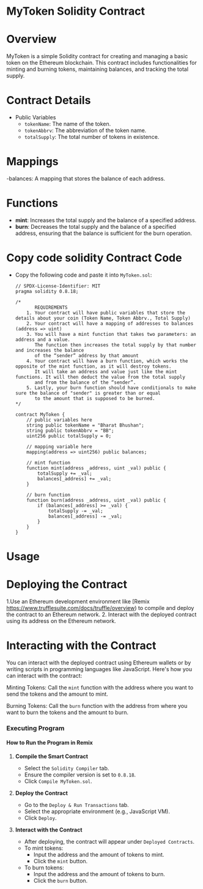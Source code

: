 # MyToken Solidity Contract

# Overview
MyToken is a simple Solidity contract for creating and managing a basic token on the Ethereum blockchain. This contract includes functionalities for minting and burning tokens, maintaining balances, and tracking the total supply.

# Contract Details
- Public Variables
  - `tokenName`: The name of the token.
  - `tokenAbbrv`: The abbreviation of the token name.
  - `totalSupply`: The total number of tokens in existence.

# Mappings
-balances: A mapping that stores the balance of each address.
# Functions
- **mint**: Increases the total supply and the balance of a specified address.
- **burn**: Decreases the total supply and the balance of a specified address, ensuring that the balance is sufficient for the burn operation.

# Copy code solidity Contract Code

- Copy the following code and paste it into `MyToken.sol`:
     ```solidity
     // SPDX-License-Identifier: MIT
     pragma solidity 0.8.18;

     /*
            REQUIREMENTS
         1. Your contract will have public variables that store the details about your coin (Token Name, Token Abbrv., Total Supply)
         2. Your contract will have a mapping of addresses to balances (address => uint)
         3. You will have a mint function that takes two parameters: an address and a value. 
            The function then increases the total supply by that number and increases the balance 
            of the “sender” address by that amount
         4. Your contract will have a burn function, which works the opposite of the mint function, as it will destroy tokens. 
            It will take an address and value just like the mint functions. It will then deduct the value from the total supply 
            and from the balance of the “sender”.
         5. Lastly, your burn function should have conditionals to make sure the balance of "sender" is greater than or equal 
            to the amount that is supposed to be burned.
     */

     contract MyToken {
         // public variables here
         string public tokenName = "Bharat Bhushan";
         string public tokenAbbrv = "BB";
         uint256 public totalSupply = 0;

         // mapping variable here
         mapping(address => uint256) public balances;

         // mint function
         function mint(address _address, uint _val) public {
             totalSupply += _val;
             balances[_address] += _val;
         }

         // burn function
         function burn(address _address, uint _val) public {
             if (balances[_address] >= _val) {
                 totalSupply -= _val;
                 balances[_address] -= _val;
             }
         }
     }
     ```
     
# Usage
# Deploying the Contract
1.Use an Ethereum development environment like [Remix https://www.trufflesuite.com/docs/truffle/overview) to compile and deploy the contract to an Ethereum network.
2. Interact with the deployed contract using its address on the Ethereum network.

# Interacting with the Contract
You can interact with the deployed contract using Ethereum wallets or by writing scripts in programming languages like JavaScript. Here's how you can interact with the contract:

Minting Tokens: Call the `mint` function with the address where you want to send the tokens and the amount to mint.

Burning Tokens: Call the `burn` function with the address from where you want to burn the tokens and the amount to burn.


### Executing Program

#### How to Run the Program in Remix
1. **Compile the Smart Contract**
   - Select the `Solidity Compiler` tab.
   - Ensure the compiler version is set to `0.8.18`.
   - Click `Compile MyToken.sol`.

2. **Deploy the Contract**
   - Go to the `Deploy & Run Transactions` tab.
   - Select the appropriate environment (e.g., JavaScript VM).
   - Click `Deploy`.

3. **Interact with the Contract**
   - After deploying, the contract will appear under `Deployed Contracts`.
   - To mint tokens:
     - Input the address and the amount of tokens to mint.
     - Click the `mint` button.
   - To burn tokens:
     - Input the address and the amount of tokens to burn.
     - Click the `burn` button.
